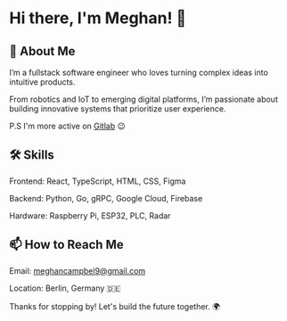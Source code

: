 # Hi there, I'm Meghan! 👋

## 🚀 About Me

I’m a fullstack software engineer who loves turning complex ideas into intuitive products. 

From robotics and IoT to emerging digital platforms, I’m passionate about building innovative systems that prioritize user experience.

P.S I'm more active on [Gitlab](https://gitlab.com/meghancampbell) 😉

## 🛠 Skills

Frontend: React, TypeScript, HTML, CSS, Figma

Backend: Python, Go, gRPC, Google Cloud, Firebase

Hardware: Raspberry Pi, ESP32, PLC, Radar

## 📫 How to Reach Me

Email: meghancampbel9@gmail.com

Location: Berlin, Germany 🇩🇪

Thanks for stopping by! Let's build the future together. 🌍
